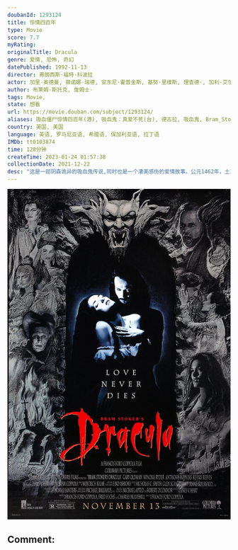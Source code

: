```yaml
---
doubanId: 1293124
title: 惊情四百年
type: Movie
score: 7.7
myRating: 
originalTitle: Dracula
genre: 爱情, 恐怖, 奇幻
datePublished: 1992-11-13
director: 弗朗西斯·福特·科波拉
actor: 加里·奥德曼, 薇诺娜·瑞德, 安东尼·霍普金斯, 基努·里维斯, 理查德·, 加利·艾尔维斯, 比利·坎贝尔, 珊迪·弗罗斯特, 汤姆·威兹, 莫妮卡·贝鲁奇, undefined, undefined, 杰伊·鲁宾逊, undefined, undefined, 毛德·温切斯特, 南茜·林韩·查尔斯, 塔蒂阿娜·冯·芙丝汀宝, 朱尔斯·西尔维斯特, undefined, 哈尼·劳伦, 埃莱·巴德汉, 克里斯蒂娜·富尔顿, undefined, undefined, 阿达莫·帕拉迪诺, undefined, 阿兰·布拉泽维奇
author: 布莱姆·斯托克, 詹姆士·
tags: Movie, 
state: 想看
url: https://movie.douban.com/subject/1293124/
aliases: 吸血僵尸惊情四百年(港), 吸血鬼：真爱不死(台), 德古拉, 吸血鬼, Bram_Stoker's_Dracula
country: 英国, 美国
language: 英语, 罗马尼亚语, 希腊语, 保加利亚语, 拉丁语
IMDb: tt0103874
time: 128分钟
createTime: 2023-01-24 01:57:38
collectionDate: 2021-12-22
desc: "这是一部阴森诡异的吸血鬼传说,同时也是一个凄美感伤的爱情故事。公元1462年，土耳其人入侵君士坦丁堡，并威胁到整个基督教。罗马尼亚大将军德古拉伯爵(加里•奥德曼饰)临危受命征讨，不料就在他获胜之时..."
---
```


![image](assets/p1541485065.jpg)

Comment: 
---

